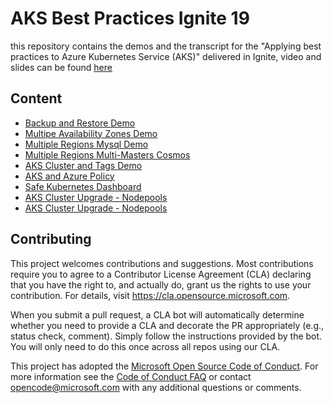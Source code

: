# AKS Best Practices Ignite 19
this repository contains the demos and the transcript for the "Applying best practices to Azure Kubernetes Service (AKS)" delivered in Ignite, video and slides can be found [here](https://aka.ms/aks-best-practices-ignite)

## Content
* [Backup and Restore Demo](backup_restore)
* [Multipe Availability Zones Demo](availability_zones)
* [Multiple Regions Mysql Demo](multi_region_mysql)
* [Multiple Regions Multi-Masters Cosmos](multi_region_mysql)
* [AKS Cluster and Tags Demo](multi_region_mysql)
* [AKS and Azure Policy](multi_region_mysql)
* [Safe Kubernetes Dashboard](dashboard_demo)
* [AKS Cluster Upgrade - Nodepools](cluster_upgrade_node_pools)
* [AKS Cluster Upgrade - Nodepools](cluster_upgrades_blue_green)


## Contributing

This project welcomes contributions and suggestions.  Most contributions require you to agree to a
Contributor License Agreement (CLA) declaring that you have the right to, and actually do, grant us
the rights to use your contribution. For details, visit https://cla.opensource.microsoft.com.

When you submit a pull request, a CLA bot will automatically determine whether you need to provide
a CLA and decorate the PR appropriately (e.g., status check, comment). Simply follow the instructions
provided by the bot. You will only need to do this once across all repos using our CLA.

This project has adopted the [Microsoft Open Source Code of Conduct](https://opensource.microsoft.com/codeofconduct/).
For more information see the [Code of Conduct FAQ](https://opensource.microsoft.com/codeofconduct/faq/) or
contact [opencode@microsoft.com](mailto:opencode@microsoft.com) with any additional questions or comments.
